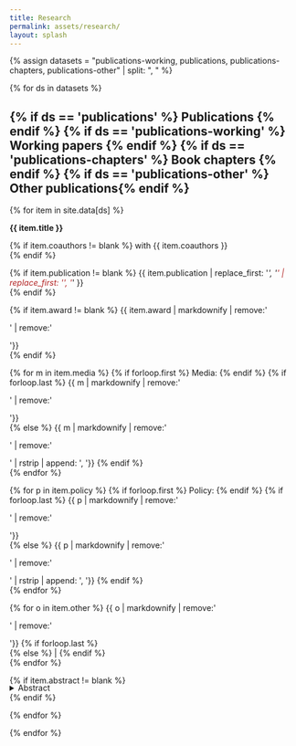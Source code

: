 ```yaml
---
title: Research
permalink: assets/research/
layout: splash
---
```


<div class="card">

  {% assign datasets = "publications-working, publications, publications-chapters, publications-other" | split: ", " %}
  
  {% for ds in datasets %}
  
<div class="jumbotron text-center">
      <h2>
      {% if ds == 'publications' %} Publications {% endif %}
	  {% if ds == 'publications-working' %} Working papers {% endif %}
	  {% if ds == 'publications-chapters' %} Book chapters {% endif %}
	  {% if ds == 'publications-other' %} Other publications{% endif %}
	  </h2>
    </div>
    
{% for item in site.data[ds] %}
    
<div class="card-body">
        <p class="card-text">
	  	<b>{{ item.title }} </b><br>
	  	  
{% if item.coauthors != blank %} with {{ item.coauthors }} <br> {% endif %}
	  	  
{% if item.publication != blank %} {{ item.publication | replace_first: '*', '<span style="color:FireBrick"><em>' | replace_first: '*', '</em></span>' }} <br>  {% endif %}
	  	
{% if item.award != blank %} {{ item.award | markdownify | remove:'<p>' | remove:'</p>'}} <br>  {% endif %}
    
{% for m in item.media %}
	  	  {% if forloop.first %} Media: {% endif %}
	  	  {% if forloop.last %} {{ m | markdownify | remove:'<p>' | remove:'</p>'}} <br> 
	  	  {% else %} {{ m | markdownify | remove:'<p>' | remove:'</p>' | rstrip | append: ', '}}
	  	  {% endif %}	
	  	{% endfor %}
    
{% for p in item.policy %}
	  	  {% if forloop.first %} Policy: {% endif %}
	  	  {% if forloop.last %} {{ p | markdownify | remove:'<p>' | remove:'</p>'}} <br> 
	  	  {% else %} {{ p | markdownify | remove:'<p>' | remove:'</p>' | rstrip | append: ', '}}
	  	  {% endif %}	
	  	{% endfor %}		
    
{% for o in item.other %}
	  	  {{ o | markdownify | remove:'<p>' | remove:'</p>'}}
	  	  {% if forloop.last %} <br> 
	  	  {% else %} |
	  	  {% endif %}		  
	  	{% endfor %}		  
    
{% if item.abstract != blank %}
	  	  <details>
	  		<summary style="margin-top: -1.3em; ">Abstract</summary>
	  		<p class="notice" style="margin-top:0 !important">{{ item.abstract }}</p>
	  	  </details>
	  	{% endif %}
	    </p>
      </div>
    {% endfor %}
  
  {% endfor %}
  
